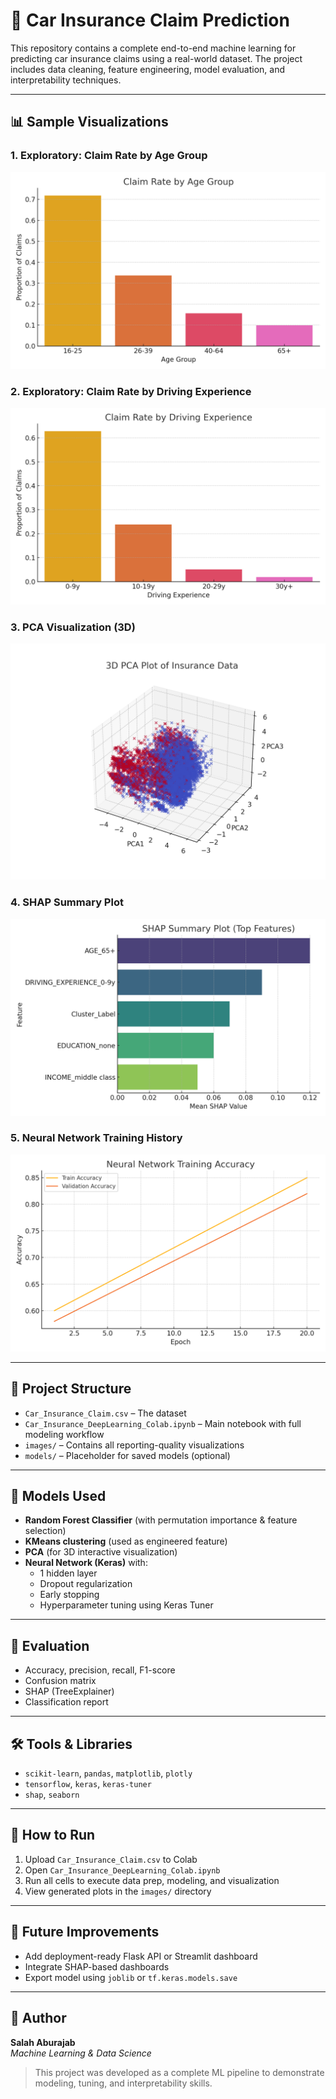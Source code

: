 # 🚗 Car Insurance Claim Prediction

This repository contains a complete end-to-end machine learning  for predicting car insurance claims using a real-world dataset. The project includes data cleaning, feature engineering, model evaluation, and interpretability techniques.

---

## 📊 Sample Visualizations

### 1. Exploratory: Claim Rate by Age Group
![Claim Rate by Age](images/claim_by_age.png)

### 2. Exploratory: Claim Rate by Driving Experience
![Claim Rate by Experience](images/claim_by_experience.png)

### 3. PCA Visualization (3D)
![3D PCA Plot](images/pca_3d.png)

### 4. SHAP Summary Plot
![SHAP Summary Plot](images/shap_summary.png)

### 5. Neural Network Training History
![Training History](images/nn_accuracy_plot.png)

---

## 📂 Project Structure

- `Car_Insurance_Claim.csv` – The dataset
- `Car_Insurance_DeepLearning_Colab.ipynb` – Main notebook with full modeling workflow
- `images/` – Contains all reporting-quality visualizations
- `models/` – Placeholder for saved models (optional)

---

## 🧠 Models Used

- **Random Forest Classifier** (with permutation importance & feature selection)
- **KMeans clustering** (used as engineered feature)
- **PCA** (for 3D interactive visualization)
- **Neural Network (Keras)** with:
  - 1 hidden layer
  - Dropout regularization
  - Early stopping
  - Hyperparameter tuning using Keras Tuner

---

## 🧪 Evaluation

- Accuracy, precision, recall, F1-score
- Confusion matrix
- SHAP (TreeExplainer)
- Classification report

---

## 🛠️ Tools & Libraries

- `scikit-learn`, `pandas`, `matplotlib`, `plotly`
- `tensorflow`, `keras`, `keras-tuner`
- `shap`, `seaborn`

---

## 🧾 How to Run

1. Upload `Car_Insurance_Claim.csv` to Colab
2. Open `Car_Insurance_DeepLearning_Colab.ipynb`
3. Run all cells to execute data prep, modeling, and visualization
4. View generated plots in the `images/` directory

---

## 🚀 Future Improvements

- Add deployment-ready Flask API or Streamlit dashboard
- Integrate SHAP-based dashboards
- Export model using `joblib` or `tf.keras.models.save`

---

## 👤 Author

**Salah Aburajab**  
_Machine Learning & Data Science_

> This project was developed as a complete ML pipeline to demonstrate modeling, tuning, and interpretability skills.
